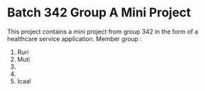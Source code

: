 # Batch 342 Group A Mini Project

This project contains a mini project from group 342 in the form of a healthcare service application.
Member group :
1. Ruri
2. Muti
3. 
4. 
5. Icaal
